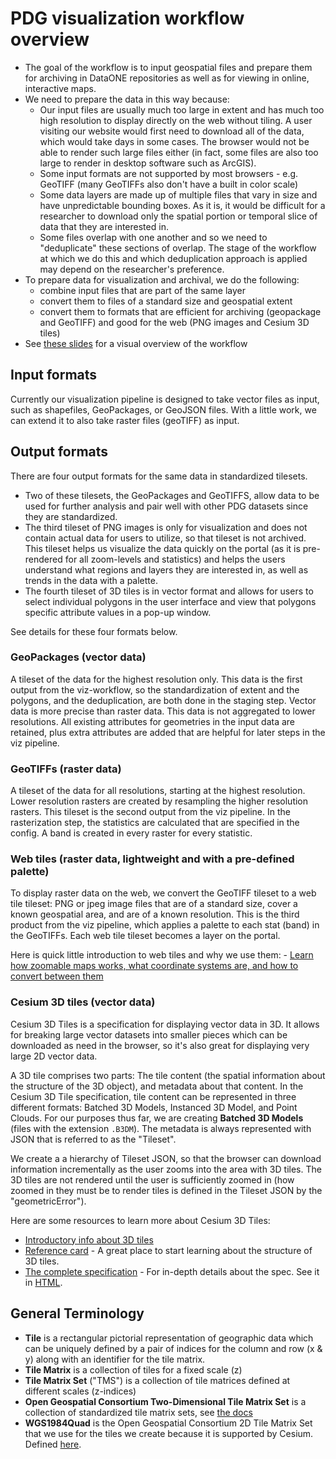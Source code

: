 # PDG visualization workflow overview

- The goal of the workflow is to input geospatial files and prepare them for archiving in DataONE repositories as well as for viewing in online, interactive maps.
- We need to prepare the data in this way because:
  - Our input files are usually much too large in extent and has much too high resolution to display directly on the web without tiling. A user visiting our website would first need to download all of the data, which would take days in some cases. The browser would not be able to render such large files either (in fact, some files are also too large to render in desktop software such as ArcGIS).
  - Some input formats are not supported by most browsers - e.g. GeoTIFF (many GeoTIFFs also don't have a built in color scale)
  - Some data layers are made up of multiple files that vary in size and have unpredictable bounding boxes. As it is, it would be difficult for a researcher to download only the spatial portion or temporal slice of data that they are interested in.
  - Some files overlap with one another and so we need to "deduplicate" these sections of overlap. The stage of the workflow at which we do this and which deduplication approach is applied may depend on the researcher's preference.
- To prepare data for visualization and archival, we do the following:
  - combine input files that are part of the same layer 
  - convert them to files of a standard size and geospatial extent
  - convert them to formats that are efficient for archiving (geopackage and GeoTIFF) and good for the web (PNG images and Cesium 3D tiles) 
- See [these slides](https://docs.google.com/presentation/d/13CSV7w8Ew7XoD0YrCcgGNvuh9DrLSsF-6fL16hJBWiE) for a visual overview of the workflow

## Input formats

Currently our visualization pipeline is designed to take vector files as input, such as shapefiles, GeoPackages, or GeoJSON files. With a little work, we can extend it to also take raster files (geoTIFF) as input.

## Output formats

There are four output formats for the same data in standardized tilesets.
- Two of these tilesets, the GeoPackages and GeoTIFFS, allow data to be used for further analysis and pair well with other PDG datasets since they are standardized.
- The third  tileset of PNG images is only for visualization and does not contain actual data for users to utilize, so that tileset is not archived. This tileset helps us visualize the data quickly on the portal (as it is pre-rendered for all zoom-levels and statistics) and helps the users understand what regions and layers they are interested in, as well as trends in the data with a palette.
- The fourth tileset of 3D tiles is in vector format and allows for users to select individual polygons in the user interface and view that polygons specific attribute values in a pop-up window.

See details for these four formats below.

### GeoPackages (vector data)

A tileset of the data for the highest resolution only. This data is the first output from the viz-workflow, so the standardization of extent and the polygons, and the deduplication, are both done in the staging step. Vector data is more precise than raster data. This data is not aggregated to lower resolutions. All existing attributes for geometries in the input data are retained, plus extra attributes are added that are helpful for later steps in the viz pipeline.

### GeoTIFFs (raster data)

A tileset of the data for all resolutions, starting at the highest resolution. Lower resolution rasters are created by resampling the higher resolution rasters. This tileset is the second output from the viz pipeline. In the rasterization step, the statistics are calculated that are specified in the config. A band is created in every raster for every statistic.

### Web tiles (raster data, lightweight and with a pre-defined palette)

To display raster data on the web, we convert the GeoTIFF tileset to a web tile tileset: PNG or jpeg image files that are of a standard size, cover a known geospatial area, and are of a known resolution. This is the third product from the viz pipeline, which applies a palette to each stat (band) in the GeoTIFFs. Each web tile tileset becomes a layer on the portal.

Here is quick little introduction to web tiles and why we use them: - [Learn how zoomable maps works, what coordinate systems are, and how to convert between them](https://www.maptiler.com/google-maps-coordinates-tile-bounds-projection/#3/-28.58/66.58)

### Cesium 3D tiles (vector data)

Cesium 3D Tiles is a specification for displaying vector data in 3D. It allows for breaking large vector datasets into smaller pieces which can be downloaded as need in the browser, so it's also great for displaying very large 2D vector data.

A 3D tile comprises two parts: The tile content (the spatial information about the structure of the 3D object), and metadata about that content. In the Cesium 3D Tile specification, tile content can be represented in three different formats: Batched 3D Models, Instanced 3D Model, and Point Clouds. For our purposes thus far, we are creating **Batched 3D Models** (files with the extension `.B3DM`). The metadata is always represented with JSON that is referred to as the "Tileset".

We create a a hierarchy of Tileset JSON, so that the browser can download information incrementally as the user zooms into the area with 3D tiles. The 3D tiles are not rendered until the user is sufficiently zoomed in (how zoomed in they must be to render tiles is defined in the Tileset JSON by the "geometricError").

Here are some resources to learn more about Cesium 3D Tiles:

- [Introductory info about 3D tiles](https://cesium.com/why-cesium/3d-tiles/)
- [Reference card](https://github.com/CesiumGS/3d-tiles/blob/main/3d-tiles-reference-card.pdf) - A great place to start learning about the structure of 3D tiles. 
- [The complete specification](https://github.com/CesiumGS/3d-tiles) - For in-depth details about the spec. See it in [HTML](https://docs.opengeospatial.org/cs/18-053r2/18-053r2.html).

## General Terminology

- **Tile** is a rectangular pictorial representation of geographic data which can be uniquely defined by a pair of indices for the column and row (x & y) along with an identifier for the tile matrix.
- **Tile Matrix** is a collection of tiles for a fixed scale (z)
- **Tile Matrix Set** ("TMS") is a collection of tile matrices defined at different scales (z-indices)
- **Open Geospatial Consortium Two-Dimensional Tile Matrix Set** is a collection of standardized tile matrix sets, see [the docs](https://docs.opengeospatial.org/is/17-083r2/17-083r2.html)
- **WGS1984Quad** is the Open Geospatial Consortium 2D Tile Matrix Set that we use for the tiles we create because it is supported by Cesium. Defined [here](https://docs.ogc.org/is/17-083r2/17-083r2.html#65). 

